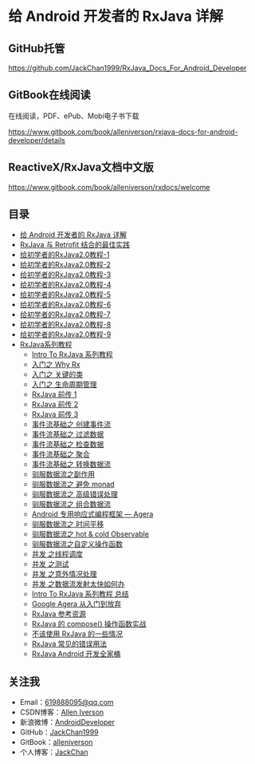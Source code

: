 # 给 Android 开发者的 RxJava 详解

## GitHub托管

https://github.com/JackChan1999/RxJava_Docs_For_Android_Developer

## GitBook在线阅读

在线阅读，PDF、ePub、Mobi电子书下载

https://www.gitbook.com/book/alleniverson/rxjava-docs-for-android-developer/details

## ReactiveX/RxJava文档中文版

https://www.gitbook.com/book/alleniverson/rxdocs/welcome

## 目录

* [给 Android 开发者的 RxJava 详解](https://alleniverson.gitbooks.io/rxjava-docs-for-android-developer/content/RxJava1.0/给Android开发者的RxJava详解.html)
* [RxJava 与 Retrofit 结合的最佳实践](https://alleniverson.gitbooks.io/rxjava-docs-for-android-developer/content/RxJava1.0/RxJava与Retrofit结合的最佳实践.html)
* [给初学者的RxJava2.0教程-1](https://alleniverson.gitbooks.io/rxjava-docs-for-android-developer/content/RxJava2.0/给初学者的RxJava2.0教程-1.html)
* [给初学者的RxJava2.0教程-2](https://alleniverson.gitbooks.io/rxjava-docs-for-android-developer/content/RxJava2.0/给初学者的RxJava2.0教程-2.html)
* [给初学者的RxJava2.0教程-3](https://alleniverson.gitbooks.io/rxjava-docs-for-android-developer/content/RxJava2.0/给初学者的RxJava2.0教程-3.html)
* [给初学者的RxJava2.0教程-4](https://alleniverson.gitbooks.io/rxjava-docs-for-android-developer/content/RxJava2.0/给初学者的RxJava2.0教程-4.html)
* [给初学者的RxJava2.0教程-5](https://alleniverson.gitbooks.io/rxjava-docs-for-android-developer/content/RxJava2.0/给初学者的RxJava2.0教程-5.html)
* [给初学者的RxJava2.0教程-6](https://alleniverson.gitbooks.io/rxjava-docs-for-android-developer/content/RxJava2.0/给初学者的RxJava2.0教程-6.html)
* [给初学者的RxJava2.0教程-7](https://alleniverson.gitbooks.io/rxjava-docs-for-android-developer/content/RxJava2.0/给初学者的RxJava2.0教程-7.html)
* [给初学者的RxJava2.0教程-8](https://alleniverson.gitbooks.io/rxjava-docs-for-android-developer/content/RxJava2.0/给初学者的RxJava2.0教程-8.html)
* [给初学者的RxJava2.0教程-9](https://alleniverson.gitbooks.io/rxjava-docs-for-android-developer/content/RxJava2.0/给初学者的RxJava2.0教程-9.html)
* [RxJava系列教程](https://alleniverson.gitbooks.io/rxjava-docs-for-android-developer/content/RxJava系列教程\README.html)
    * [Intro To RxJava 系列教程](https://alleniverson.gitbooks.io/rxjava-docs-for-android-developer/content/RxJava系列教程\0.Intro%20To%20RxJava%20系列教程.html)
    * [入门之 Why Rx](https://alleniverson.gitbooks.io/rxjava-docs-for-android-developer/content/RxJava系列教程\1.RxJava%20教程第一部分：入门之%20Why%20Rx.html)
    * [入门之 关键的类](https://alleniverson.gitbooks.io/rxjava-docs-for-android-developer/content/RxJava系列教程\2.RxJava%20教程第一部分：入门之%20关键的类.html)
    * [入门之 生命周期管理](https://alleniverson.gitbooks.io/rxjava-docs-for-android-developer/content/RxJava系列教程\3.RxJava%20教程第一部分：入门之%20生命周期管理.html)
    * [RxJava 前传 1](https://alleniverson.gitbooks.io/rxjava-docs-for-android-developer/content/RxJava系列教程\RxJava系列教程\28.RxJava%20前传%201.html)
    * [RxJava 前传 2](https://alleniverson.gitbooks.io/rxjava-docs-for-android-developer/content/RxJava系列教程\RxJava系列教程\29.RxJava%20前传%202.html)
    * [RxJava 前传 3](https://alleniverson.gitbooks.io/rxjava-docs-for-android-developer/content/RxJava系列教程\RxJava系列教程\30.RxJava%20前传%203.html)
    * [事件流基础之 创建事件流](https://alleniverson.gitbooks.io/rxjava-docs-for-android-developer/content/RxJava系列教程\4.RxJava%20教程第二部分：事件流基础之%20创建事件流.html)
    * [事件流基础之 过滤数据](https://alleniverson.gitbooks.io/rxjava-docs-for-android-developer/content/RxJava系列教程\5.RxJava%20教程第二部分：事件流基础之%20过滤数据.html)
    * [事件流基础之 检查数据](https://alleniverson.gitbooks.io/rxjava-docs-for-android-developer/content/RxJava系列教程\6.RxJava%20教程第二部分：事件流基础之%20检查数据.html)
    * [事件流基础之 聚合](https://alleniverson.gitbooks.io/rxjava-docs-for-android-developer/content/RxJava系列教程\7.RxJava%20教程第二部分：事件流基础之%20聚合.html)
    * [事件流基础之 转换数据流](https://alleniverson.gitbooks.io/rxjava-docs-for-android-developer/content/RxJava系列教程\8.RxJava%20教程第二部分：事件流基础之%20转换数据流.html)
    * [驯服数据流之副作用](https://alleniverson.gitbooks.io/rxjava-docs-for-android-developer/content/RxJava系列教程\9.RxJava%20教程第三部分：驯服数据流之副作用.html)
    * [驯服数据流之 避免 monad](https://alleniverson.gitbooks.io/rxjava-docs-for-android-developer/content/RxJava系列教程\10.RxJava%20教程第三部分：驯服数据流之%20避免%20monad.html)
    * [驯服数据流之 高级错误处理](https://alleniverson.gitbooks.io/rxjava-docs-for-android-developer/content/RxJava系列教程\11.RxJava%20教程第三部分：驯服数据流之%20高级错误处理.html)
    * [驯服数据流之 组合数据流](https://alleniverson.gitbooks.io/rxjava-docs-for-android-developer/content/RxJava系列教程\12.RxJava%20教程第三部分：驯服数据流之%20组合数据流.html)
    * [Android 专用响应式编程框架 — Agera](https://alleniverson.gitbooks.io/rxjava-docs-for-android-developer/content/RxJava系列教程\13.Android%20专用响应式编程框架%20—%20Agera.html)
    * [驯服数据流之 时间平移](https://alleniverson.gitbooks.io/rxjava-docs-for-android-developer/content/RxJava系列教程\14.RxJava%20教程第三部分：驯服数据流之%20时间平移.html)
    * [驯服数据流之 hot & cold Observable](https://alleniverson.gitbooks.io/rxjava-docs-for-android-developer/content/RxJava系列教程\15.RxJava%20教程第三部分：驯服数据流之%20hot%20&%20cold%20Observable.html)
    * [驯服数据流之自定义操作函数](https://alleniverson.gitbooks.io/rxjava-docs-for-android-developer/content/RxJava系列教程\16.RxJava%20教程第三部分：驯服数据流之自定义操作函数.html)
    * [并发 之线程调度](https://alleniverson.gitbooks.io/rxjava-docs-for-android-developer/content/RxJava系列教程\17.RxJava%20教程第四部分：并发%20之线程调度.html)
    * [并发 之测试](https://alleniverson.gitbooks.io/rxjava-docs-for-android-developer/content/RxJava系列教程\18.RxJava%20教程第四部分：并发%20之测试.html)
    * [并发 之意外情况处理](https://alleniverson.gitbooks.io/rxjava-docs-for-android-developer/content/RxJava系列教程\19.RxJava%20教程第四部分：并发%20之意外情况处理.html)
    * [并发 之数据流发射太快如何办](https://alleniverson.gitbooks.io/rxjava-docs-for-android-developer/content/RxJava系列教程\20.RxJava%20教程第四部分：并发%20之数据流发射太快如何办.html)
    * [Intro To RxJava 系列教程 总结](https://alleniverson.gitbooks.io/rxjava-docs-for-android-developer/content/RxJava系列教程\21.Intro%20To%20RxJava%20系列教程%20总结.html)
    * [Google Agera 从入门到放弃](https://alleniverson.gitbooks.io/rxjava-docs-for-android-developer/content/RxJava系列教程\22.Google%20Agera%20从入门到放弃.html)
    * [RxJava 参考资源](https://alleniverson.gitbooks.io/rxjava-docs-for-android-developer/content/RxJava系列教程\23.RxJava%20参考资源.html)
    * [RxJava 的 compose() 操作函数实战](https://alleniverson.gitbooks.io/rxjava-docs-for-android-developer/content/RxJava系列教程\24.RxJava%20的%20compose%20操作函数实战.html)
    * [不该使用 RxJava 的一些情况](https://alleniverson.gitbooks.io/rxjava-docs-for-android-developer/content/RxJava系列教程\25.不该使用%20RxJava%20的一些情况.html)
    * [RxJava 常见的错误用法](https://alleniverson.gitbooks.io/rxjava-docs-for-android-developer/content/RxJava系列教程\26.RxJava%20常见的错误用法.html)
    * [RxJava Android 开发全家桶](https://alleniverson.gitbooks.io/rxjava-docs-for-android-developer/content/RxJava系列教程\27.RxJava%20Android%20开发全家桶.html)

## 关注我

- Email：<619888095@qq.com>
- CSDN博客：[Allen Iverson](http://blog.csdn.net/axi295309066)
- 新浪微博：[AndroidDeveloper](http://weibo.com/u/1848214604?topnav=1&wvr=6&topsug=1&is_all=1)
- GitHub：[JackChan1999](https://github.com/JackChan1999)
- GitBook：[alleniverson](https://www.gitbook.com/@alleniverson)
- 个人博客：[JackChan](https://jackchan1999.github.io/)
